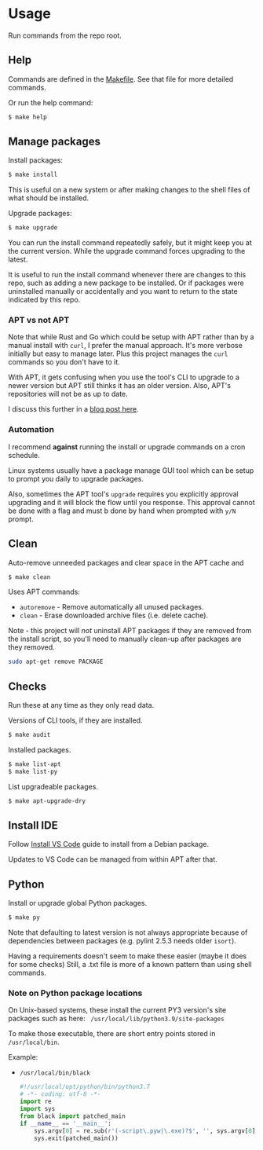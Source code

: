 # Usage

Run commands from the repo root.


## Help

Commands are defined in the [Makefile](/https://github.com/MichaelCurrin/os-genesis/blob/master/Makefile). See that file for more detailed commands.

Or run the help command:

```sh
$ make help
```


## Manage packages

Install packages:

```sh
$ make install
```

This is useful on a new system or after making changes to the shell files of what should be installed.

Upgrade packages:

```sh
$ make upgrade
```

You can run the install command repeatedly safely, but it might keep you at the current version. While the upgrade command forces upgrading to the latest.

It is useful to run the install command whenever there are changes to this repo, such as adding a new package to be installed. Or if packages were uninstalled manually or accidentally and you want to return to the state indicated by this repo.

### APT vs not APT

Note that while Rust and Go which could be setup with APT rather than by a manual install with `curl`, I prefer the manual approach. It's more verbose initially but easy to manage later. Plus this project manages the `curl` commands so you don't have to it.

With APT, it gets confusing when you use the tool's CLI to upgrade to a newer version but APT still thinks it has an older version. Also, APT's repositories will not be as up to date.

I discuss this further in a [blog post here](https://michaelcurrin.github.io/coding-blog/2020/08/25/package-manager-choice.html).


### Automation

I recommend **against** running the install or upgrade commands on a cron schedule.

Linux systems usually have a package manage GUI tool which can be setup to prompt you daily to upgrade packages.

Also, sometimes the APT tool's `upgrade` requires you explicitly approval upgrading and it will block the flow until you response. This approval cannot be done with a flag and must b done by hand when prompted with `y/N` prompt.


## Clean

Auto-remove unneeded packages and clear space in the APT cache and

```sh
$ make clean
```

Uses APT commands:

- `autoremove` - Remove automatically all unused packages.
- `clean` - Erase downloaded archive files (i.e. delete cache).

Note - this project will _not_ uninstall APT packages if they are removed from the install script, so you'll need to manually clean-up after packages are they removed.

```sh
sudo apt-get remove PACKAGE
```


## Checks

Run these at any time as they only read data.

Versions of CLI tools, if they are installed.

```sh
$ make audit
```

Installed packages.

```sh
$ make list-apt
$ make list-py
```

List upgradeable packages.

```sh
$ make apt-upgrade-dry
```


## Install IDE

Follow [Install VS Code](/docs/install-vs-code.md) guide to install from a Debian package.

Updates to VS Code can be managed from within APT after that.


## Python

Install or upgrade global Python packages.

```sh
$ make py
```

Note that defaulting to latest version is not always appropriate because of dependencies
between packages (e.g. pylint 2.5.3 needs older `isort`).

Having a requirements doesn't seem to make these easier (maybe it does for some checks)
Still, a .txt file is more of a known pattern than using shell commands.


### Note on Python package locations

On Unix-based systems, these install the current PY3 version's site packages such as here: ` /usr/local/lib/python3.9/site-packages`

To make those executable, there are short entry points stored in `/usr/local/bin`.

Example:

- `/usr/local/bin/black`
    ```python
    #!/usr/local/opt/python/bin/python3.7
    # -*- coding: utf-8 -*-
    import re
    import sys
    from black import patched_main
    if __name__ == '__main__':
        sys.argv[0] = re.sub(r'(-script\.pyw|\.exe)?$', '', sys.argv[0])
        sys.exit(patched_main())
    ```
